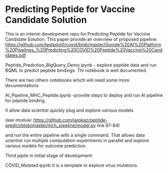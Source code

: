 # Predicting Peptide for Vaccine Candidate Solution

This is an interim development repo for Predicting Peptide for Vaccine Candidate Solution. This paper provide an overview of proposed pipeline: https://github.com/testpilot0/covid/blob/master/Google%20AI%20Platform%20Pipelines_%20Predicting%20COVID%20Peptide%20Vaccine%20Candidates.pdf

  Peptide_Prediction_BigQuery_Demo.ipynb - explore peptide data and run BQML to predict peptide bindings. Thi notebook is well documented.

There are two others notebooks which will need some more documentations

  AI_Pipeline_MHC_Peptide.ipynb -provide steps to deploy and run AI pipeline for peptide binding.

It allow data scientist quickly plug and explore various models  

(see module: https://github.com/jarokaz/peptide-predict/blob/master/mch_pipeline/model.py  line 87-84)

and run the entire pipeline with a single command. That allows data scientist run multiple computation experiments in parallel and explore various models for outcome prediction.

Third pipile in initial stage of development: 

  COVID_Mutated.ipynb
It is a template to explore virus mutations.

